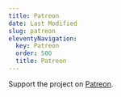 ```yaml
---
title: Patreon
date: Last Modified
slug: patreon
eleventyNavigation:
  key: Patreon
  order: 500
  title: Patreon
---
```


Support the project on [Patreon](https://patreon.com/kruiser8).
